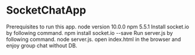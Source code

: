 # SocketChatApp
Prerequisites to run this app.
node version 10.0.0
npm 5.5.1
Install socket.io by following command.
npm install socket.io --save
Run server.js by following command.
node server.js.
open index.html in the browser and enjoy group chat without DB.
